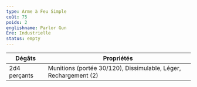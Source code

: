 ```yaml
---
type: Arme à Feu Simple
coût: 75
poids: 2
englishname: Parlor Gun
Ère: Industrielle
status: empty
---
```

| Dégâts       | Propriétés                                                       |
| ------------ | ---------------------------------------------------------------- |
| 2d4 perçants | Munitions (portée 30/120), Dissimulable, Léger, Rechargement (2) |
